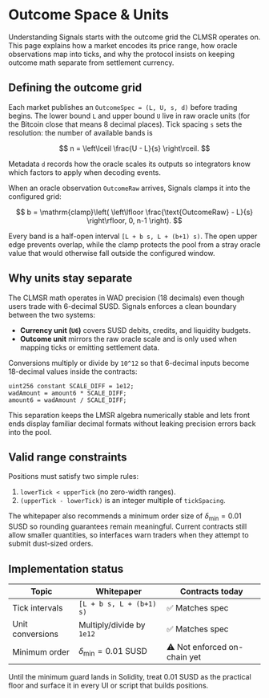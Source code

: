 # Outcome Space & Units

Understanding Signals starts with the outcome grid the CLMSR operates on. This page explains how a market encodes its price range, how oracle observations map into ticks, and why the protocol insists on keeping outcome math separate from settlement currency.

## Defining the outcome grid

Each market publishes an `OutcomeSpec = (L, U, s, d)` before trading begins. The lower bound `L` and upper bound `U` live in raw oracle units (for the Bitcoin close that means 8 decimal places). Tick spacing `s` sets the resolution: the number of available bands is

$$
n = \left\lceil \frac{U - L}{s} \right\rceil.
$$

Metadata `d` records how the oracle scales its outputs so integrators know which factors to apply when decoding events.

When an oracle observation `OutcomeRaw` arrives, Signals clamps it into the configured grid:

$$
b = \mathrm{clamp}\left( \left\lfloor \frac{\text{OutcomeRaw} - L}{s} \right\rfloor, 0, n-1 \right).
$$

Every band is a half-open interval `[L + b s, L + (b+1) s)`. The open upper edge prevents overlap, while the clamp protects the pool from a stray oracle value that would otherwise fall outside the configured window.

## Why units stay separate

The CLMSR math operates in WAD precision (18 decimals) even though users trade with 6-decimal SUSD. Signals enforces a clean boundary between the two systems:

- **Currency unit (`U6`)** covers SUSD debits, credits, and liquidity budgets.
- **Outcome unit** mirrors the raw oracle scale and is only used when mapping ticks or emitting settlement data.

Conversions multiply or divide by `10^12` so that 6-decimal inputs become 18-decimal values inside the contracts:

```solidity
uint256 constant SCALE_DIFF = 1e12;
wadAmount = amount6 * SCALE_DIFF;
amount6 = wadAmount / SCALE_DIFF;
```

This separation keeps the LMSR algebra numerically stable and lets front ends display familiar decimal formats without leaking precision errors back into the pool.

## Valid range constraints

Positions must satisfy two simple rules:

1. `lowerTick < upperTick` (no zero-width ranges).
2. `(upperTick - lowerTick)` is an integer multiple of `tickSpacing`.

The whitepaper also recommends a minimum order size of $\delta_{\min} = 0.01$ SUSD so rounding guarantees remain meaningful. Current contracts still allow smaller quantities, so interfaces warn traders when they attempt to submit dust-sized orders.

## Implementation status

| Topic | Whitepaper | Contracts today |
| --- | --- | --- |
| Tick intervals | `[L + b s, L + (b+1) s)` | ✅ Matches spec |
| Unit conversions | Multiply/divide by `1e12` | ✅ Matches spec |
| Minimum order | $\delta_{\min} = 0.01$ SUSD | ⚠️ Not enforced on-chain yet |

Until the minimum guard lands in Solidity, treat $0.01$ SUSD as the practical floor and surface it in every UI or script that builds positions.
